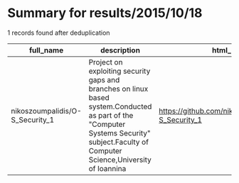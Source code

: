 
# Summary for results/2015/10/18
    
1 records found after deduplication

| full_name | description | html_url | matched_list | matched_count | pushed_at | size | stargazers_count | language | forks_count | vul_ids |
|---------------------------------|----------------------------------------------------------------------------------------------------------------------------------------------------------------------------------------|----------------------------------------------------|----------------|-----------------|---------------------------|--------|--------------------|------------|---------------|-----------|
| nikoszoumpalidis/O-S_Security_1 | Project on exploiting security gaps and branches on linux based system.Conducted as part of the "Computer Systems Security" subject.Faculty of Computer Science,University of Ioannina | https://github.com/nikoszoumpalidis/O-S_Security_1 | ['exploit'] | 1 | 2015-10-18 16:10:12+00:00 | 604 | 0 | C | 0 | [] |
